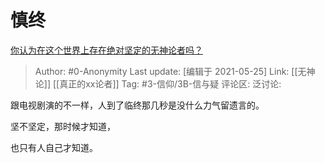 # 慎终
[你认为在这个世界上存在绝对坚定的无神论者吗？](https://www.zhihu.com/question/405098900/answer/1345131821)

> Author: #0-Anonymity
> Last update: [编辑于 2021-05-25]
> Link: [[无神论]] [[真正的xx论者]]
> Tag: #3-信仰/3B-信与疑
> 评论区:
> 泛讨论:

跟电视剧演的不一样，人到了临终那几秒是没什么力气留遗言的。

坚不坚定，那时候才知道，

也只有人自己才知道。
